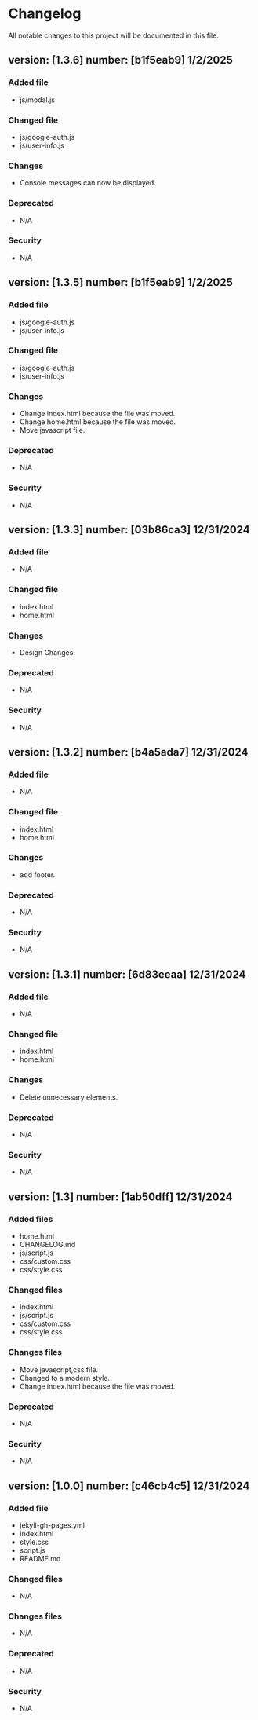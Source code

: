 # Changelog

All notable changes to this project will be documented in this file.
## version: [1.3.6] number: [b1f5eab9] 1/2/2025
### Added file
- js/modal.js

### Changed file
- js/google-auth.js
- js/user-info.js

### Changes
- Console messages can now be displayed.

### Deprecated
- N/A

### Security
- N/A

## version: [1.3.5] number: [b1f5eab9] 1/2/2025
### Added file
- js/google-auth.js
- js/user-info.js

### Changed file
- js/google-auth.js
- js/user-info.js

### Changes
- Change index.html because the file was moved.
- Change home.html because the file was moved.
- Move javascript file.

### Deprecated
- N/A

### Security
- N/A

## version: [1.3.3] number: [03b86ca3] 12/31/2024
### Added file
- N/A

### Changed file
- index.html
- home.html

### Changes
- Design Changes.

### Deprecated
- N/A

### Security
- N/A

## version: [1.3.2] number: [b4a5ada7] 12/31/2024
### Added file
- N/A

### Changed file
- index.html
- home.html

### Changes
- add footer.

### Deprecated
- N/A

### Security
- N/A

## version: [1.3.1] number: [6d83eeaa] 12/31/2024
### Added file
- N/A

### Changed file
- index.html
- home.html

### Changes
- Delete unnecessary elements.

### Deprecated
- N/A

### Security
- N/A

## version: [1.3] number: [1ab50dff] 12/31/2024
### Added files
- home.html
- CHANGELOG.md
- js/script.js
- css/custom.css
- css/style.css
  
### Changed files
- index.html
- js/script.js
- css/custom.css
- css/style.css

### Changes files
- Move javascript,css file.
- Changed to a modern style.
- Change index.html because the file was moved.

### Deprecated
- N/A

### Security
- N/A

## version: [1.0.0] number: [c46cb4c5] 12/31/2024
### Added file
- jekyll-gh-pages.yml
- index.html
- style.css
- script.js
- README.md

### Changed files
- N/A

### Changes files
- N/A

### Deprecated
- N/A

### Security
- N/A
